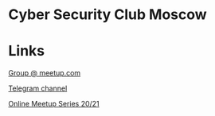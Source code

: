 # Cyber Security Club Moscow

# Links
[Group @ meetup.com](https://www.meetup.com/ru-RU/CyberSecurityClubMoscow/)

[Telegram channel](https://t.me/cybersecurityclub)

[Online Meetup Series 20/21](https://cybersecurityclub.moscow)
